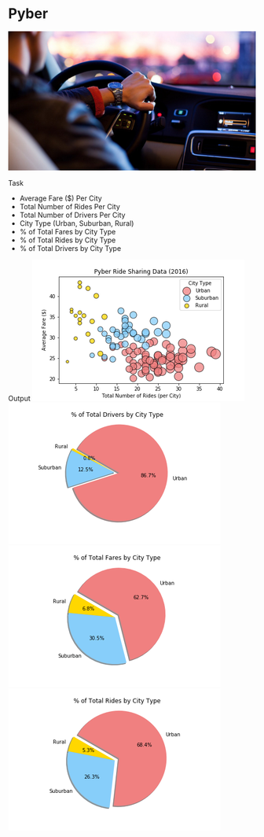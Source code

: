 # Pyber
![logo](/images/logo.png)

Task
* Average Fare ($) Per City
* Total Number of Rides Per City
* Total Number of Drivers Per City
* City Type (Urban, Suburban, Rural)
* % of Total Fares by City Type
* % of Total Rides by City Type
* % of Total Drivers by City Type

Output
![logo](/images/BubblePlot.png)
![logo](/images/TotalDrivers.png)
![logo](/images/TotalFares.png)
![logo](/images/TotalRides.png)
